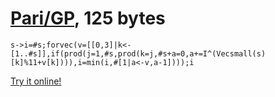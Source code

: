# [Pari/GP], 125 bytes

    s->i=#s;forvec(v=[[0,3]|k<-[1..#s]],if(prod(j=1,#s,prod(k=j,#s+a=0,a+=I^(Vecsmall(s)[k]%11+v[k]))),i=min(i,#[1|a<-v,a-1])));i

[Try it online!][TIO-kwoe1pnc]

[Pari/GP]: http://pari.math.u-bordeaux.fr/
[TIO-kwoe1pnc]: https://tio.run/##LYxNCsMgGESvIoaCks8Q6TLqvhfoRhQkTYr5lViEQu5uk9DFMO8xMMFtnr1D7pHMkSkvi9j065a6liSpdQ13s4@CaV5VRTQGfE/Ctr7IIDkUES4e5XBw6WQNrpQPS55dG2c3TSRSPZob52U6mlIKXs5@IR4KzXcnWALH@Dk0PrsQpi@JiCkUNr98DsSnYNQfPxSQxtYqlZIQGBBWQv3rUiuSOoMNzT8 "Pari/GP – Try It Online"